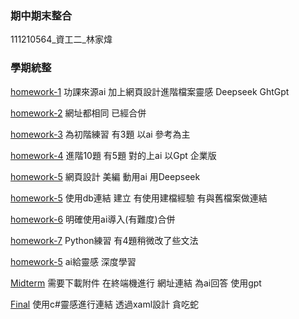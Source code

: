 ### 期中期末整合
111210564_資工二_林家煒
### 學期統整

[homework-1](https://github.com/over-over-STEAK/_wp/tree/main/homework/HW.1)
功課來源ai 加上網頁設計進階檔案靈感 Deepseek GhtGpt

[homework-2](https://github.com/over-over-STEAK/_wp/tree/main/homework/HW.1)
網址都相同 已經合併

[homework-3](https://github.com/over-over-STEAK/_wp/tree/main/homework/HW.2)
為初階練習 有3題 以ai 參考為主

[homework-4](https://github.com/over-over-STEAK/_wp/tree/main/homework/HW.3)
進階10題 有5題 對的上ai 以Gpt 企業版 

[homework-5](https://github.com/over-over-STEAK/_wp/tree/main/homework/HW.4)
網頁設計 美編 動用ai 用Deepseek

[homework-5](https://github.com/over-over-STEAK/_wp/tree/main/homework/HW.5)
使用db連結 建立 有使用建檔經驗 有與舊檔案做連結

[homework-6](https://github.com/over-over-STEAK/_wp/tree/main/homework/HW.6)
明確使用ai導入(有難度)合併

[homework-7](https://github.com/over-over-STEAK/_wp/tree/main/homework/HW.7)
Python練習 有4題稍微改了些文法

[homework-5](https://github.com/over-over-STEAK/_wp/tree/main/homework/HW.8)
ai給靈感 深度學習

[Midterm](https://github.com/over-over-STEAK/_wp/tree/main/homework/Midterm%20Practice%20(Extra%20Credit))
需要下載附件 在終端機進行 網址連結 為ai回答 使用gpt

[Final](https://github.com/over-over-STEAK/_wp/tree/main/homework/FinalTest)
使用c#靈感進行連結 透過xaml設計 貪吃蛇
